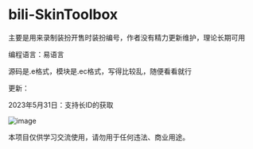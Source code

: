 # bili-SkinToolbox

主要是用来录制装扮开售时装扮编号，作者没有精力更新维护，理论长期可用

编程语言：易语言

源码是.e格式，模块是.ec格式，写得比较乱，随便看看就行

更新：

2023年5月31日：支持长ID的获取

![image](https://s1.ax1x.com/2023/05/31/p9xAIc6.jpg)

本项目仅供学习交流使用，请勿用于任何违法、商业用途。

